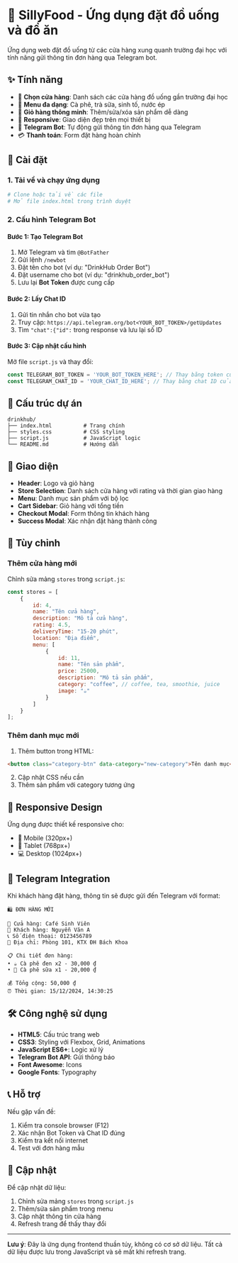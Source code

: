 # 🥤 SillyFood - Ứng dụng đặt đồ uống và đồ ăn

Ứng dụng web đặt đồ uống từ các cửa hàng xung quanh trường đại học với tính năng gửi thông tin đơn hàng qua Telegram bot.

## ✨ Tính năng

- 🏪 **Chọn cửa hàng**: Danh sách các cửa hàng đồ uống gần trường đại học
- 🍹 **Menu đa dạng**: Cà phê, trà sữa, sinh tố, nước ép
- 🛒 **Giỏ hàng thông minh**: Thêm/sửa/xóa sản phẩm dễ dàng
- 📱 **Responsive**: Giao diện đẹp trên mọi thiết bị
- 🤖 **Telegram Bot**: Tự động gửi thông tin đơn hàng qua Telegram
- 💳 **Thanh toán**: Form đặt hàng hoàn chỉnh

## 🚀 Cài đặt

### 1. Tải về và chạy ứng dụng

```bash
# Clone hoặc tải về các file
# Mở file index.html trong trình duyệt
```

### 2. Cấu hình Telegram Bot

#### Bước 1: Tạo Telegram Bot
1. Mở Telegram và tìm `@BotFather`
2. Gửi lệnh `/newbot`
3. Đặt tên cho bot (ví dụ: "DrinkHub Order Bot")
4. Đặt username cho bot (ví dụ: "drinkhub_order_bot")
5. Lưu lại **Bot Token** được cung cấp

#### Bước 2: Lấy Chat ID
1. Gửi tin nhắn cho bot vừa tạo
2. Truy cập: `https://api.telegram.org/bot<YOUR_BOT_TOKEN>/getUpdates`
3. Tìm `"chat":{"id":` trong response và lưu lại số ID

#### Bước 3: Cập nhật cấu hình
Mở file `script.js` và thay đổi:

```javascript
const TELEGRAM_BOT_TOKEN = 'YOUR_BOT_TOKEN_HERE'; // Thay bằng token của bạn
const TELEGRAM_CHAT_ID = 'YOUR_CHAT_ID_HERE'; // Thay bằng chat ID của bạn
```

## 📁 Cấu trúc dự án

```
drinkhub/
├── index.html          # Trang chính
├── styles.css          # CSS styling
├── script.js           # JavaScript logic
└── README.md           # Hướng dẫn
```

## 🎨 Giao diện

- **Header**: Logo và giỏ hàng
- **Store Selection**: Danh sách cửa hàng với rating và thời gian giao hàng
- **Menu**: Danh mục sản phẩm với bộ lọc
- **Cart Sidebar**: Giỏ hàng với tổng tiền
- **Checkout Modal**: Form thông tin khách hàng
- **Success Modal**: Xác nhận đặt hàng thành công

## 🔧 Tùy chỉnh

### Thêm cửa hàng mới
Chỉnh sửa mảng `stores` trong `script.js`:

```javascript
const stores = [
    {
        id: 4,
        name: "Tên cửa hàng",
        description: "Mô tả cửa hàng",
        rating: 4.5,
        deliveryTime: "15-20 phút",
        location: "Địa điểm",
        menu: [
            {
                id: 11,
                name: "Tên sản phẩm",
                price: 25000,
                description: "Mô tả sản phẩm",
                category: "coffee", // coffee, tea, smoothie, juice
                image: "☕"
            }
        ]
    }
];
```

### Thêm danh mục mới
1. Thêm button trong HTML:
```html
<button class="category-btn" data-category="new-category">Tên danh mục</button>
```

2. Cập nhật CSS nếu cần
3. Thêm sản phẩm với category tương ứng

## 📱 Responsive Design

Ứng dụng được thiết kế responsive cho:
- 📱 Mobile (320px+)
- 📱 Tablet (768px+)
- 💻 Desktop (1024px+)

## 🤖 Telegram Integration

Khi khách hàng đặt hàng, thông tin sẽ được gửi đến Telegram với format:

```
🛍️ ĐƠN HÀNG MỚI

🏪 Cửa hàng: Café Sinh Viên
👤 Khách hàng: Nguyễn Văn A
📞 Số điện thoại: 0123456789
📍 Địa chỉ: Phòng 101, KTX ĐH Bách Khoa

📋 Chi tiết đơn hàng:
• ☕ Cà phê đen x2 - 30,000 ₫
• 🥛 Cà phê sữa x1 - 20,000 ₫

💰 Tổng cộng: 50,000 ₫
⏰ Thời gian: 15/12/2024, 14:30:25
```

## 🛠️ Công nghệ sử dụng

- **HTML5**: Cấu trúc trang web
- **CSS3**: Styling với Flexbox, Grid, Animations
- **JavaScript ES6+**: Logic xử lý
- **Telegram Bot API**: Gửi thông báo
- **Font Awesome**: Icons
- **Google Fonts**: Typography

## 📞 Hỗ trợ

Nếu gặp vấn đề:
1. Kiểm tra console browser (F12)
2. Xác nhận Bot Token và Chat ID đúng
3. Kiểm tra kết nối internet
4. Test với đơn hàng mẫu

## 🔄 Cập nhật

Để cập nhật dữ liệu:
1. Chỉnh sửa mảng `stores` trong `script.js`
2. Thêm/sửa sản phẩm trong menu
3. Cập nhật thông tin cửa hàng
4. Refresh trang để thấy thay đổi

---

**Lưu ý**: Đây là ứng dụng frontend thuần túy, không có cơ sở dữ liệu. Tất cả dữ liệu được lưu trong JavaScript và sẽ mất khi refresh trang.
